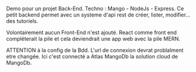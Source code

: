Demo pour un projet Back-End. Techno : Mango - NodeJs - Express. Ce petit backend permet avec un systeme d'api rest de créer, lister, modifier... des tutoriels.

Volontairement aucun Front-End n'est ajouté. React comme front end compléterait la pile et cela deviendrait une app web avec la pile MERN.

ATTENTION à la config de la Bdd. L'url de connexion devrat problalment etre changée.
Ici c'est connecté a Atlas MangoDb la solution cloud de MangoDb.
